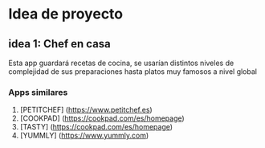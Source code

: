 # Idea de proyecto

## idea 1: Chef en casa

Esta app guardará recetas de cocina, se usarían distintos niveles de complejidad de sus preparaciones hasta platos muy famosos a nivel global

### Apps similares

1. [PETITCHEF] (https://www.petitchef.es)
2. [COOKPAD]  (https://cookpad.com/es/homepage)
3. [TASTY]  (https://cookpad.com/es/homepage)
4. [YUMMLY] (https://www.yummly.com)












